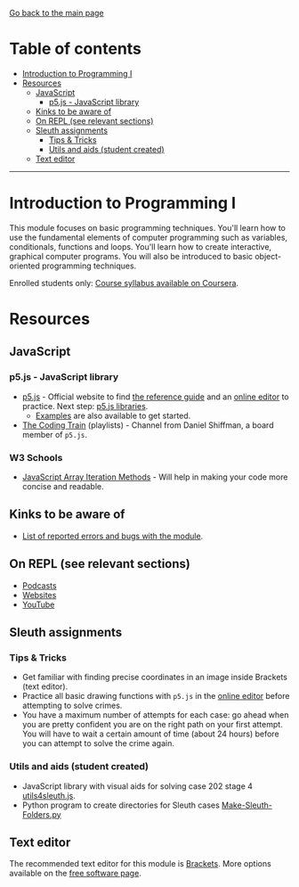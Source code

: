 [Go back to the main page](https://github.com/world-class/REPL)

# Table of contents
* [Introduction to Programming I](#introduction-to-programming-i)
* [Resources](#resources)
    * [JavaScript](#javascript)
        * [p5.js - JavaScript library](#p5js---javascript-library)
    * [Kinks to be aware of](#kinks-to-be-aware-of)
    * [On REPL (see relevant sections)](#on-repl-see-relevant-sections)
    * [Sleuth assignments](#sleuth-assignments)
        * [Tips & Tricks](#tips--tricks)
        * [Utils and aids (student created)](#utils-and-aids-student-created)
    * [Text editor](#text-editor)


---

# Introduction to Programming I
This module focuses on basic programming techniques. You'll learn
how to use the fundamental elements of computer programming such as
variables, conditionals, functions and loops. You'll learn how to
create interactive, graphical computer programs. You will also be
introduced to basic object-oriented programming techniques.

Enrolled students only: [Course syllabus available on Coursera](https://www.coursera.org/learn/london-cs-orientation/supplement/YUBNS/syllabus-introduction-to-programming-1-cm1010).

# Resources
## JavaScript
### p5.js - JavaScript library
- [p5.js](https://p5js.org/) - Official website to find [the reference guide](https://p5js.org/reference) and an [online editor](https://editor.p5js.org/) to practice. Next step: [p5.js libraries](https://p5js.org/libraries/).
    - [Examples](https://p5js.org/examples/) are also available to get started.
- [The Coding Train](https://www.youtube.com/user/shiffman/playlists) (playlists) - Channel from Daniel Shiffman, a board member of `p5.js`.

### W3 Schools
- [JavaScript Array Iteration Methods](https://www.w3schools.com/js/js_array_iteration.asp) - Will help in making your code more concise and readable.

## Kinks to be aware of
- [List of reported errors and bugs with the module](../../../kinks/level4/introduction_to_programming_i/).

## On REPL (see relevant sections)
- [Podcasts](../../../podcasts/)
- [Websites](../../../websites/)
- [YouTube](../../../youtube/)

## Sleuth assignments
### Tips & Tricks
- Get familiar with finding precise coordinates in an image inside Brackets (text editor).
- Practice all basic drawing functions with `p5.js` in the [online editor](https://editor.p5js.org/) before attempting to solve crimes.
- You have a maximum number of attempts for each case: go ahead when you are pretty confident you are on the right path on your first attempt. You will have to wait a certain amount of time (about 24 hours) before you can attempt to solve the crime again.

### Utils and aids (student created)
- JavaScript library with visual aids for solving case 202 stage 4 [utils4sleuth.js](https://gist.github.com/amilos/beb1eee1cbd334f1e9abca8c9772c725).
- Python program to create directories for Sleuth cases [Make-Sleuth-Folders.py](https://github.com/BlairCurrey/Make-Sleuth-Folders)

## Text editor
The recommended text editor for this module is [Brackets](http://brackets.io/). More options available on the [free software page](../../../software/).
